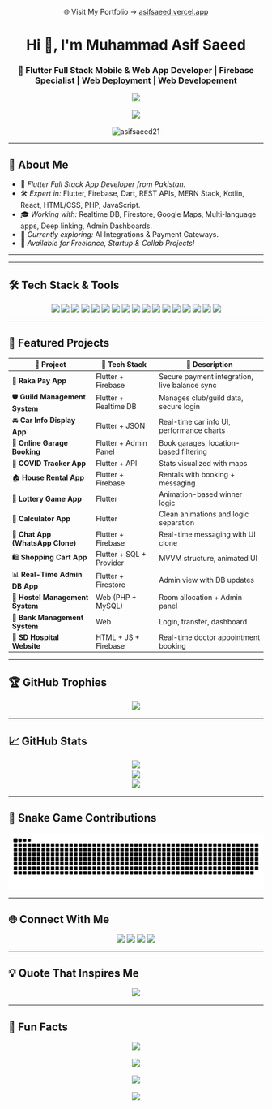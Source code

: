 <!-- HEADER -->
<p align="center">
  🌐 Visit My Portfolio → <a href="https://asifsaeed.vercel.app" target="_blank">asifsaeed.vercel.app</a>
</p>

<h1 align="center">Hi 🙌, I'm Muhammad Asif Saeed</h1>
<h3 align="center">📌 Flutter Full Stack Mobile & Web App Developer | Firebase Specialist | Web Deployment | Web Developement </h3>

<p align="center">
  <img src="https://media.giphy.com/media/qgQUggAC3Pfv687qPC/giphy.gif" width="300" />
</p>

<p align="center">
  <img src="https://readme-typing-svg.demolab.com?font=Fira+Code&duration=4000&pause=1000&color=00F9FF&center=true&vCenter=true&multiline=true&width=750&height=100&lines=Crafting+Beautiful+Apps+with+Flutter;Master+of+Mobile+%2B+Web+Development;Firebase+Wizard+%7C+Dart+Lover+%7C+Google+Maps+Ninja;Let%27s+Build+Future+Ready+Apps+Together!" />
</p>

<p align="center">
  <img src="https://komarev.com/ghpvc/?username=asifsaeed21&label=Profile%20views&color=0e75b6&style=flat" alt="asifsaeed21" />
</p>

---

## 💫 About Me

- 🎯 *Flutter Full Stack App Developer from Pakistan.*
- 🛠️ *Expert in:* Flutter, Firebase, Dart, REST APIs, MERN Stack, Kotlin, React, HTML/CSS, PHP, JavaScript.
- 🎓 *Working with:* Realtime DB, Firestore, Google Maps, Multi-language apps, Deep linking, Admin Dashboards.
- 🧠 *Currently exploring:* AI Integrations & Payment Gateways.
- 🧳 *Available for Freelance, Startup & Collab Projects!*

---
---

## 🛠️ Tech Stack & Tools

<p align="center">
  <img src="https://img.shields.io/badge/Flutter-02569B?style=for-the-badge&logo=flutter&logoColor=white"/>
  <img src="https://img.shields.io/badge/Dart-0175C2?style=for-the-badge&logo=dart&logoColor=white"/>
  <img src="https://img.shields.io/badge/Firebase-FFCA28?style=for-the-badge&logo=firebase&logoColor=black"/>
  <img src="https://img.shields.io/badge/React-20232A?style=for-the-badge&logo=react&logoColor=61DAFB"/>
  <img src="https://img.shields.io/badge/Node.js-339933?style=for-the-badge&logo=nodedotjs&logoColor=white"/>
  <img src="https://img.shields.io/badge/Next.js-000000?style=for-the-badge&logo=nextdotjs&logoColor=white"/>
  <img src="https://img.shields.io/badge/MongoDB-4EA94B?style=for-the-badge&logo=mongodb&logoColor=white"/>
  <img src="https://img.shields.io/badge/MySQL-4479A1?style=for-the-badge&logo=mysql&logoColor=white"/>
  <img src="https://img.shields.io/badge/SQL-000000?style=for-the-badge&logo=sql&logoColor=white"/>
  <img src="https://img.shields.io/badge/HTML5-E34F26?style=for-the-badge&logo=html5&logoColor=white"/>
  <img src="https://img.shields.io/badge/CSS3-1572B6?style=for-the-badge&logo=css3&logoColor=white"/>
  <img src="https://img.shields.io/badge/PHP-777BB4?style=for-the-badge&logo=php&logoColor=white"/>
  <img src="https://img.shields.io/badge/JavaScript-F7DF1E?style=for-the-badge&logo=javascript&logoColor=black"/>
  <img src="https://img.shields.io/badge/Kotlin-7F52FF?style=for-the-badge&logo=kotlin&logoColor=white"/>
  <img src="https://img.shields.io/badge/C%2B%2B-00599C?style=for-the-badge&logo=c%2B%2B&logoColor=white"/>
  <img src="https://img.shields.io/badge/Java-ED8B00?style=for-the-badge&logo=openjdk&logoColor=white"/>
  <img src="https://img.shields.io/badge/Python-3776AB?style=for-the-badge&logo=python&logoColor=white"/>
</p>

---

## 🚀 Featured Projects

| 🚧 Project | 🧰 Tech Stack | 📌 Description |
|-----------|--------------|----------------|
| 💸 **Raka Pay App** | Flutter + Firebase | Secure payment integration, live balance sync |
| 🛡️ **Guild Management System** | Flutter + Realtime DB | Manages club/guild data, secure login |
| 🚘 **Car Info Display App** | Flutter + JSON | Real-time car info UI, performance charts |
| 🧰 **Online Garage Booking** | Flutter + Admin Panel | Book garages, location-based filtering |
| 🦠 **COVID Tracker App** | Flutter + API | Stats visualized with maps |
| 🏠 **House Rental App** | Flutter + Firebase | Rentals with booking + messaging |
| 🎲 **Lottery Game App** | Flutter | Animation-based winner logic |
| 🧮 **Calculator App** | Flutter | Clean animations and logic separation |
| 📱 **Chat App (WhatsApp Clone)** | Flutter + Firebase | Real-time messaging with UI clone |
| 🛍️ **Shopping Cart App** | Flutter + SQL + Provider | MVVM structure, animated UI |
| 📊 **Real-Time Admin DB App** | Flutter + Firestore | Admin view with DB updates |
| 🏨 **Hostel Management System** | Web (PHP + MySQL) | Room allocation + Admin panel |
| 🏦 **Bank Management System** | Web | Login, transfer, dashboard |
| 🏥 **SD Hospital Website** | HTML + JS + Firebase | Real-time doctor appointment booking |

---

## 🏆 GitHub Trophies

<p align="center">
  <img src="https://github-profile-trophy.vercel.app/?username=asifsaeed21&theme=radical&no-frame=true&margin-w=10" />
</p>

---

## 📈 GitHub Stats

<p align="center">
  <img src="https://github-readme-stats.vercel.app/api?username=asifsaeed21&show_icons=true&theme=radical" />
  <br/>
  <img src="https://github-readme-streak-stats.herokuapp.com/?user=asifsaeed21&theme=radical" />
  <br/>
  <img src="https://github-readme-stats.vercel.app/api/top-langs/?username=asifsaeed21&layout=compact&theme=radical" />
</p>

---

## 🐍 Snake Game Contributions

<p align="center">
  <img src="https://raw.githubusercontent.com/Platane/snk/output/github-contribution-grid-snake.svg" alt="Snake animation" />
</p>

---

## 🌐 Connect With Me

<p align="center">
  <a href="mailto:asif.saeed78650@gmail.com"><img src="https://img.shields.io/badge/Email-D14836?style=for-the-badge&logo=gmail&logoColor=white"/></a>
  <a href="https://www.linkedin.com/in/m-asif-saeed-5b077a296"><img src="https://img.shields.io/badge/LinkedIn-0A66C2?style=for-the-badge&logo=linkedin&logoColor=white"/></a>
  <a href="https://www.freelancer.com/u/asifsaeed20"><img src="https://img.shields.io/badge/Freelancer-29B2FE?style=for-the-badge&logo=freelancer&logoColor=white"/></a>
  <a href="https://www.upwork.com/freelancers/~01234db6375a29046b"><img src="https://img.shields.io/badge/Upwork-6fda44?style=for-the-badge&logo=upwork&logoColor=white"/></a>
</p>

---

## 💡 Quote That Inspires Me

<p align="center">
  <img src="https://readme-typing-svg.demolab.com?font=Fira+Code&duration=4000&pause=2000&color=4AF626&center=true&vCenter=true&width=1000&lines=The+only+way+to+do+great+work+is+to+love+what+you+do.+-+Steve+Jobs" />
</p>

---

## 🌈 Fun Facts

<p align="center">
  <img src="https://readme-typing-svg.demolab.com?font=Fira+Code&duration=4000&pause=2000&color=4AF626&center=true&vCenter=true&width=1000&lines=I+code+for+fun+and+sometimes+for+snacks!!!"/>
</p>

<p align="center">
  <img src="https://readme-typing-svg.demolab.com?font=Fira+Code&duration=4000&pause=2000&color=4AF626&center=true&vCenter=true&width=1000&lines=My+debugging+skills+are+next+level+!!!"/>
</p>

<p align="center">
  <img src="https://readme-typing-svg.demolab.com?font=Fira+Code&duration=4000&pause=2000&color=4AF626&center=true&vCenter=true&width=1000&lines=Ideas+hit+me+at+2am+more+than+emails+do!!!"/>
</p>

<p align="center">
  <img src="https://readme-typing-svg.demolab.com?font=Fira+Code&duration=4000&pause=2000&color=4AF626&center=true&vCenter=true&width=1000&lines=Coffee+is+my+launch+fuel+!!!"/>
</p>
